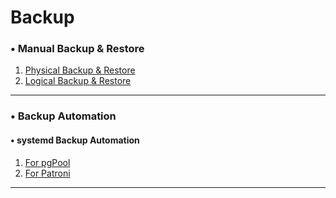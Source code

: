 # Backup

### •  Manual Backup &amp; Restore

1. [Physical Backup & Restore](./Manual%20Backup%20&%20Restore/Physical%20Backup%20&%20Restore.md)
2. [Logical Backup & Restore](./Manual%20Backup%20&%20Restore/Logical%20Backup%20&%20Restore.md)


---

### •  Backup Automation

#### •  systemd Backup Automation

1. [For pgPool](./simple%20systemd%20Backup%20Automation/pgpool.md)
2. [For Patroni](./simple%20systemd%20Backup%20Automation/patroni.md)

---
